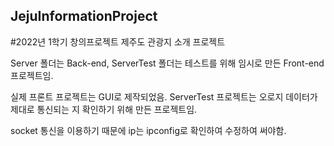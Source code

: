 ## JejuInformationProject
#2022년 1학기 창의프로젝트 제주도 관광지 소개 프로젝트

Server 폴더는 Back-end, ServerTest 폴더는 테스트를 위해 임시로 만든 Front-end 프로젝트임.

실제 프론트 프로젝트는 GUI로 제작되었음. ServerTest 프로젝트는 오로지 데이터가 제대로 통신되는 지 확인하기 위해 만든 프로젝트임.

socket 통신을 이용하기 때문에 ip는 ipconfig로 확인하여 수정하여 써야함.
